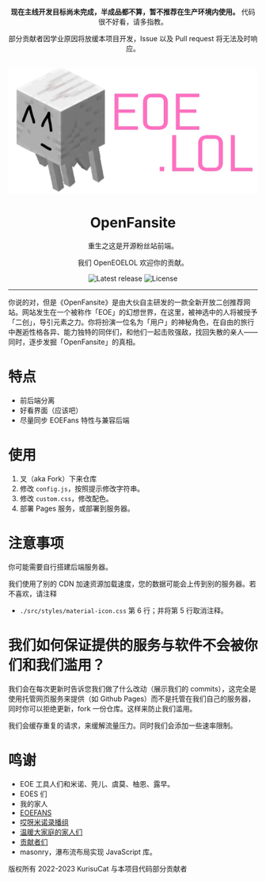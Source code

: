 <div align="center">
<strong>现在主线开发目标尚未完成，半成品都不算，暂不推荐在生产环境内使用。</strong>
代码很不好看，请多指教。

部分贡献者因学业原因将放缓本项目开发，Issue 以及 Pull request 将无法及时响应。
<br><br>

![图标](./assets/picture/EOELOL.png)

# OpenFansite

重生之这是开源粉丝站前端。

我们 OpenEOELOL 欢迎你的贡献。

![Latest release](https://img.shields.io/github/v/tag/OpenEOELOL/OpenFansitePRO?label=version)
![License](https://img.shields.io/github/license/OpenEOELOL/OpenFansitePRO)
</div>

---

你说的对，但是《OpenFansite》是由大伙自主研发的一款全新开放二创推荐网站。网站发生在一个被称作「EOE」的幻想世界，在这里，被神选中的人将被授予「二创」，导引元素之力‌。你将扮演一位名为「用户」的神秘角色，在自由的旅行中邂逅性格各异、能力独特的同伴们，和他们一起击败强敌，找回失散的亲人——同时，逐步发掘「OpenFansite」的真相。

# 特点

- 前后端分离
- 好看界面（应该吧）
- 尽量同步 EOEFans 特性与兼容后端

# 使用

1. 叉（aka Fork）下来仓库
2. 修改 `config.js`，按照提示修改字符串。
3. 修改 `custom.css`，修改配色。
4. 部署 Pages 服务，或部署到服务器。

# 注意事项

你可能需要自行搭建后端服务器。

我们使用了别的 CDN 加速资源加载速度，您的数据可能会上传到别的服务器。若不喜欢，请注释

- `./src/styles/material-icon.css` 第 6 行；并将第 5 行取消注释。

# 我们如何保证提供的服务与软件不会被你们和我们滥用？

我们会在每次更新时告诉您我们做了什么改动（展示我们的 commits），这完全是使用托管网页服务来提供（如 Github Pages）而不是托管在我们自己的服务器，同时你可以拒绝更新，fork 一份仓库。这样来防止我们滥用。
<!-- 听到了吗 XiaoMiku01 技术不是让你这样用的 -->
我们会缓存重复的请求，来缓解流量压力。同时我们会添加一些速率限制。

# 鸣谢

- EOE 工具人们和米诺、莞儿、虞莫、柚恩、露早。
- EOES 们
- 我的家人
- [EOEFANS](https://eoefans.club)
- [哎呀米诺录播组](https://space.bilibili.com/3461563583302074)
- [温暖大家庭的家人们](https://t.me/Eoesfamily)
- [贡献者们](https://github.com/OpenEOELOL/OpenFansite/graphs/contributors)
- masonry，瀑布流布局实现 JavaScript 库。

版权所有 2022-2023 KurisuCat 与本项目代码部分贡献者
